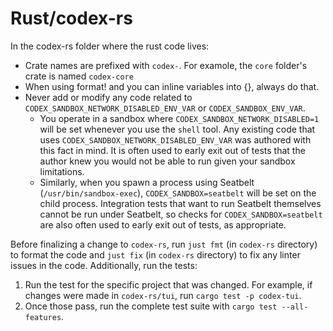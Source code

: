 # Rust/codex-rs

In the codex-rs folder where the rust code lives:

- Crate names are prefixed with `codex-`. For examole, the `core` folder's crate is named `codex-core`
- When using format! and you can inline variables into {}, always do that.
- Never add or modify any code related to `CODEX_SANDBOX_NETWORK_DISABLED_ENV_VAR` or `CODEX_SANDBOX_ENV_VAR`.
  - You operate in a sandbox where `CODEX_SANDBOX_NETWORK_DISABLED=1` will be set whenever you use the `shell` tool. Any existing code that uses `CODEX_SANDBOX_NETWORK_DISABLED_ENV_VAR` was authored with this fact in mind. It is often used to early exit out of tests that the author knew you would not be able to run given your sandbox limitations.
  - Similarly, when you spawn a process using Seatbelt (`/usr/bin/sandbox-exec`), `CODEX_SANDBOX=seatbelt` will be set on the child process. Integration tests that want to run Seatbelt themselves cannot be run under Seatbelt, so checks for `CODEX_SANDBOX=seatbelt` are also often used to early exit out of tests, as appropriate.

Before finalizing a change to `codex-rs`, run `just fmt` (in `codex-rs` directory) to format the code and `just fix` (in `codex-rs` directory) to fix any linter issues in the code. Additionally, run the tests:
1. Run the test for the specific project that was changed. For example, if changes were made in `codex-rs/tui`, run `cargo test -p codex-tui`.
2. Once those pass, run the complete test suite with `cargo test --all-features`.
